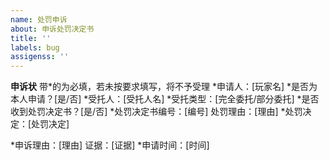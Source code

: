 ```yaml
---
name: 处罚申诉
about: 申诉处罚决定书
title: ''
labels: bug
assigenss: ''
---
```


**申诉状**
带*的为必填，若未按要求填写，将不予受理
*申请人：[玩家名]
*是否为本人申请？[是/否]
*受托人：[受托人名]
*受托类型：[完全委托/部分委托]
*是否收到处罚决定书？[是/否]
*处罚决定书编号：[编号]
处罚理由：[理由]
*处罚决定：[处罚决定]

*申诉理由：[理由]
证据：[证据]
*申请时间：[时间]



